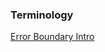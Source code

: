 ### Terminology

[Error Boundary Intro](https://github.com/tajpouria/React-TS-CodeSandBox/tree/errorboundyIntro)
